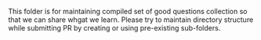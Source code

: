 This folder is for maintaining compiled set of good questions collection so that we can share whgat we learn. Please try to maintain directory structure while submitting PR by creating or using pre-existing sub-folders.

